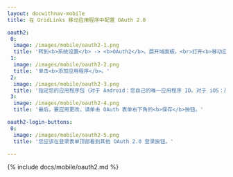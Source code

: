 ```yaml
---
layout: docwithnav-mobile
title: 在 GridLinks 移动应用程序中配置 OAuth 2.0

oauth2:
 0:
  image: /images/mobile/oauth2-1.png
  title: '转到<b>系统设置</b> -> <b>OAuth2</b>。展开域面板。<br>打开<b>移动应用程序</b>选项卡。'
 1:
  image: /images/mobile/oauth2-2.png
  title: '单击<b>添加应用程序</b>。'
 2:
  image: /images/mobile/oauth2-3.png
  title: '指定您的应用程序包（对于 Android：您自己的唯一应用程序 ID。对于 iOS：产品包标识符。）<br>记住自动生成的<b>应用程序密钥</b>或输入您自己的密钥。'
 3:
  image: /images/mobile/oauth2-4.png
  title: '最后，要应用更改，请单击 OAuth 表单右下角的<b>保存</b>按钮。'

oauth2-login-buttons:
 0:
  image: /images/mobile/oauth2-5.png
  title: '您应该在登录表单顶部看到其他 OAuth 2.0 登录按钮。'

---
```


{% include docs/mobile/oauth2.md %}